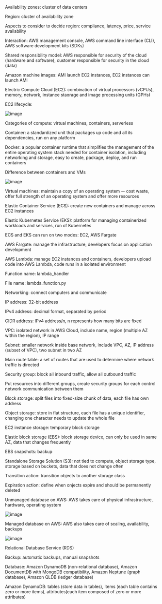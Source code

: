 Availability zones: cluster of data centers

Region: cluster of availability zone

Aspects to consider to decide region: compliance, latency, price, service availability

Interaction: AWS management console, AWS command line interface (CLI), AWS software development kits (SDKs)

Shared responsibility model: AWS responsible for security of the cloud (hardware and software), customer responsible for security in the cloud (data)

Amazon machine images: AMI launch EC2 instances, EC2 instances can launch AMI

Electric Compute Cloud (EC2): combination of virtual processors (vCPUs), memory, network, instance staorage and image processing units (GPHs)

EC2 lifecycle:

![image](https://user-images.githubusercontent.com/76275089/148132794-5e80274f-b37c-4b68-bccf-9389aa5db105.png)

Categories of compute: virtual machines, containers, serverless

Container: a standardized unit that packages up code and all its dependencies, run on any platform

Docker: a popular container runtime that simplifies the management of the entire operating system stack needed for container isolation, including networking and storage, easy to create, package, deploy, and run containers

Difference between containers and VMs

![image](https://user-images.githubusercontent.com/76275089/148136011-0203ded0-fcef-44c1-9142-3f50977c85e5.png)

Virtual machines: maintain a copy of an operating system -- cost waste, offer full strength of an operating system and offer more resources

Elastic Container Service (ECS): create new containers and manage across EC2 instances

Elastic Kubernetes Service (EKS): platform for managing containerized workloads and services, run of Kubernetes

ECS and EKS can run on two modes: EC2, AWS Fargate

AWS Fargate: manage the infrastructure, developers focus on application development

AWS Lambda: manage EC2 instances and containers, developers upload code into AWS Lambda, code runs in a isolated environment

Function name: lambda_handler

File name: lambda_function.py

Networking: connect computers and communicate

IP address: 32-bit address

IPv4 address: decimal format, separated by period

CIDR address: IPv4 address/n, n represents how many bits are fixed

VPC: isolated network in AWS Cloud, include name, region (multiple AZ within the region), IP range

Subnet: smaller network inside base network, include VPC, AZ, IP address (subset of VPC), two subnet in two AZ

Main route table: a set of routes that are used to determine where network traffic is directed

Security group: block all inbound traffic, allow all outbound traffic

Put resources into different groups, create security groups for each control network communication between them

Block storage: split files into fixed-size chunk of data, each file has own address

Object storage: store in flat structure, each file has a unique identifier, changing one character needs to update the whole file

EC2 instance storage: temporary block storage

Elastic block storage (EBS): block storage device, can only be used in same AZ, data that changes frequently

EBS snapshots: backup

Standalone Storage Solution (S3): not tied to compute, object storage type, storage based on buckets, data that does not change often

Transition action: transition objects to another storage class

Expiration action: define when onjects expire and should be permanently deleted

Unmanaged database on AWS: AWS takes care of physical infrastructure, hardware, operating system

![image](https://user-images.githubusercontent.com/76275089/148852710-2d2ec2a9-2dea-491d-b3c8-48045ccd8994.png)

Managed database on AWS: AWS also takes care of scaling, availability, backups

![image](https://user-images.githubusercontent.com/76275089/148852774-e5ef0e53-9b22-4b7d-8407-bf7dd4e3b499.png)

Relational Database Service (RDS)

Backup: automatic backups, manual snapshots

Database: Amazon DynamoDB (non-relational database), Amazon DocumentDB with MongoDB compatibility, Amazon Neptune (graph database), Amazon QLDB (ledger database)

Amazon DynamoDB: tables (store data in tables), items (each table contains zero or more items), attributes(each item composed of zero or more attributes)




